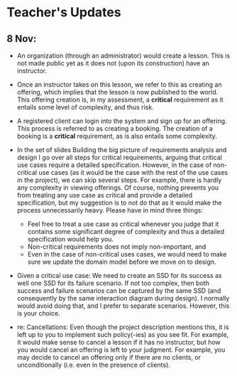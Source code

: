 # Teacher's Updates
## 8 Nov:
- An organization (through an administrator) would create a lesson. This is not made public yet as it does not (upon its construction) have an instructor.
- Once an instructor takes on this lesson, we refer to this as creating an offering, which implies that the lesson is now published to the world. This offering creation is, in my assessment, a **critical** requirement as it entails some level of complexity, and thus risk.
- A registered client can login into the system and sign up for an offering. This process is referred to as creating a booking. The creation of a booking is a **critical** requirement, as is also entails some complexity.
- In the set of slides Building the big picture of requirements analysis and design I go over all steps for critical requirements, arguing that critical use cases require a detailed specification. However, in the case of non-critical use cases (as it would be the case with the rest of the use cases in the project), we can skip several steps. For example, there is hardly any complexity in viewing offerings. Of course, nothing prevents you from treating any use case as critical and provide a detailed specification, but my suggestion is to not do that as it would make the process unnecessarily heavy. Please have in mind three things:
  - Feel free to treat a use case as critical whenever you judge that it contains some significant degree of complexity and thus a detailed specification would help you.
  - Non-critical requirements does not imply non-important, and
  - Even in the case of non-critical uses cases, we would need to make sure we update the domain model before we move on to design.

- Given a critical use case: We need to create an SSD for its success as well one SSD for its failure scenario. If not too complex, then both success and failure scenarios can be captured by the same SSD (and consequently by the same interaction diagram during design). I normally would avoid doing that, and I prefer to separate scenarios. However, this is your choice.
- re: Cancellations: Even though the project description mentions this, it is left up to you to implement such policy(-ies) as you see fit. For example, it would make sense to cancel a lesson if it has no instructor, but how you would cancel an offering is left to your judgment. For example, you may decide to cancel an offering only if there are no clients, or unconditionally (i.e. even in the presence of clients).